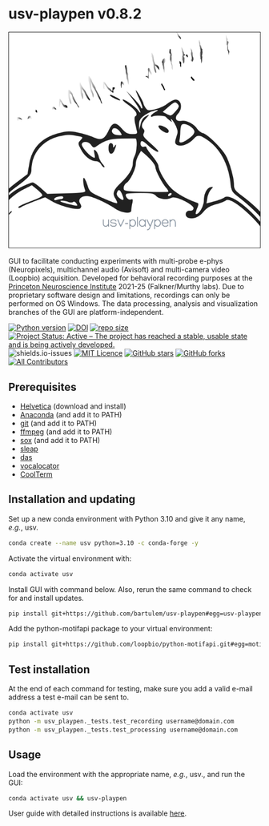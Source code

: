 # usv-playpen v0.8.2

![](https://raw.githubusercontent.com/bartulem/usv-playpen/refs/heads/main/src/img/usv_playpen_gui.png)

GUI to facilitate conducting experiments with multi-probe e-phys (Neuropixels), multichannel audio (Avisoft) and multi-camera video (Loopbio) acquisition. Developed for behavioral recording purposes at the [Princeton Neuroscience Institute](https://pni.princeton.edu/) 2021-25 (Falkner/Murthy labs). Due to proprietary software design and limitations, recordings can only be performed on OS Windows. The data processing, analysis and visualization branches of the GUI are platform-independent.

[![Python version](https://img.shields.io/badge/Python-3.10-blue)](https://img.shields.io/badge/Python-3.10-blue)
[![DOI](https://zenodo.org/badge/566588932.svg)](https://zenodo.org/badge/latestdoi/566588932)
[![repo size](https://img.shields.io/github/repo-size/bartulem/usv-playpen)](https://github.com/bartulem/usv-playpen/)
[![Project Status: Active – The project has reached a stable, usable state and is being actively developed.](https://www.repostatus.org/badges/latest/active.svg)](https://www.repostatus.org/#active)
![shields.io-issues](https://img.shields.io/github/issues/bartulem/usv-playpen)
[![MIT Licence](https://img.shields.io/github/license/bartulem/usv-playpen)](https://github.com/bartulem/usv-playpen/blob/main/LICENSE)
[![GitHub stars](https://img.shields.io/github/stars/bartulem/usv-playpen?style=social)](https://github.com/bartulem/usv-playpen/)
[![GitHub forks](https://img.shields.io/github/forks/bartulem/usv-playpen?style=social)](https://github.com/bartulem/usv-playpen/)
[![All Contributors](https://img.shields.io/badge/all_contributors-1-orange.svg?style=flat-square)](https://img.shields.io/badge/all_contributors-1-orange.svg?style=flat-square)


## Prerequisites

* [Helvetica](https://freefontsfamily.net/helvetica-font-family/) (download and install)
* [Anaconda](https://www.anaconda.com/download) (and add it to PATH)
* [git](https://git-scm.com/download/)  (and add it to PATH)
* [ffmpeg](https://ffmpeg.org/download.html) (and add it to PATH)
* [sox](https://sourceforge.net/projects/sox/)  (and add it to PATH)
* [sleap](https://sleap.ai/) 
* [das](https://janclemenslab.org/das/)
* [vocalocator](https://github.com/neurostatslab/vocalocator)
* [CoolTerm](https://coolterm.en.lo4d.com/windows)

## Installation and updating

Set up a new conda environment with Python 3.10 and give it any name, _e.g._, usv.
```bash
conda create --name usv python=3.10 -c conda-forge -y
```
Activate the virtual environment with:
```bash
conda activate usv
```
Install GUI with command below. Also, rerun the same command to check for and install updates.
```bash
pip install git+https://github.com/bartulem/usv-playpen#egg=usv-playpen --use-pep517
```

Add the python-motifapi package to your virtual environment:
```bash
pip install git+https://github.com/loopbio/python-motifapi.git#egg=motifapi --use-pep517
```

## Test installation

At the end of each command for testing, make sure you add a valid e-mail address a test e-mail can be sent to.
```bash
conda activate usv
python -m usv_playpen._tests.test_recording username@domain.com
python -m usv_playpen._tests.test_processing username@domain.com
```

## Usage

Load the environment with the appropriate name, _e.g._, usv., and run the GUI:
```bash
conda activate usv && usv-playpen
```

User guide with detailed instructions is available [here](https://usv-playpen.readthedocs.io/en/latest/).